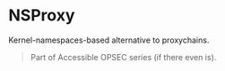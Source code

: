 # NSProxy

Kernel-namespaces-based alternative to proxychains.

> Part of Accessible OPSEC series (if there even is). 